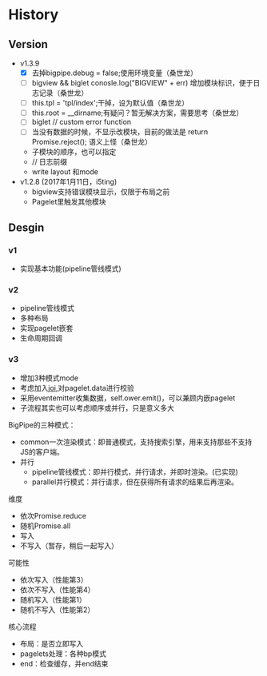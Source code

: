 # History

## Version

- v1.3.9
	- [x] 去掉bigpipe.debug = false;使用环境变量（桑世龙）
	- [ ] bigview && biglet conosle.log("BIGVIEW" + err) 增加模块标识，便于日志记录（桑世龙）
	- [ ] this.tpl = 'tpl/index';干掉，设为默认值（桑世龙）
	- [ ] this.root = __dirname;有疑问？暂无解决方案，需要思考（桑世龙）
	- [ ] biglet // custom error function
	- [ ] 当没有数据的时候，不显示改模块，目前的做法是 return Promise.reject(); 语义上怪（桑世龙）

	- 子模块的顺序，也可以指定
	- // 日志前缀
	- write layout 和mode
- v1.2.8 (2017年1月11日，i5ting)
  - bigview支持错误模块显示，仅限于布局之前
  - Pagelet里触发其他模块

## Desgin 

### v1

- 实现基本功能(pipeline管线模式)

### v2

- pipeline管线模式
- 多种布局
- 实现pagelet嵌套
- 生命周期回调

### v3

- 增加3种模式mode
- 考虑加入[joi](https://github.com/hapijs/joi),对pagelet.data进行校验
- 采用eventemitter收集数据，self.ower.emit()，可以兼顾内嵌pagelet
- 子流程其实也可以考虑顺序或并行，只是意义多大

BigPipe的三种模式：

- common一次渲染模式：即普通模式，支持搜索引擎，用来支持那些不支持JS的客户端。
- 并行
  - pipeline管线模式：即并行模式，并行请求，并即时渲染。(已实现)
  - parallel并行模式：并行请求，但在获得所有请求的结果后再渲染。

维度

- 依次Promise.reduce
- 随机Promise.all
- 写入
- 不写入（暂存，稍后一起写入）

可能性

- 依次写入（性能第3）
- 依次不写入（性能第4）
- 随机写入（性能第1）
- 随机不写入（性能第2）

核心流程

- 布局：是否立即写入
- pagelets处理：各种bp模式
- end：检查缓存，并end结束

